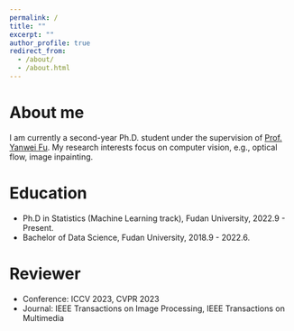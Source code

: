 ```yaml
---
permalink: /
title: ""
excerpt: ""
author_profile: true
redirect_from: 
  - /about/
  - /about.html
---
```

  
About me
======
I am currently a second-year Ph.D. student under the supervision of [Prof. Yanwei Fu](https://yanweifu.github.io/). 
My research interests focus on computer vision, e.g., optical flow, image inpainting.

Education
======
* Ph.D in Statistics (Machine Learning track), Fudan University, 2022.9 - Present.
* Bachelor of Data Science, Fudan University, 2018.9 - 2022.6.

Reviewer
======
* Conference: ICCV 2023, CVPR 2023
* Journal: IEEE Transactions on Image Processing, IEEE Transactions on Multimedia